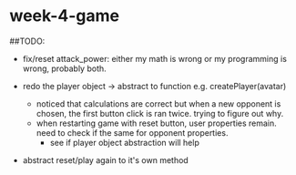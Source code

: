 # week-4-game

##TODO:

- fix/reset attack_power: either my math is wrong or my programming is wrong, probably both.
- redo the player object -> abstract to function e.g. createPlayer(avatar)
  - noticed that calculations are correct but when a new opponent is chosen, the first button click
    is ran twice. trying to figure out why.
  - when restarting game with reset button, user properties remain. need to check if the same for opponent properties.
    - see if player object abstraction will help

- abstract reset/play again to it's own method